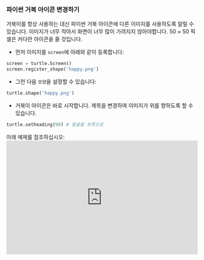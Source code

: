### 파이썬 거북 아이콘 변경하기

거북이를 항상 사용하는 대신 파이썬 거북 아이콘에 다른 이미지를 사용하도록 알릴 수 있습니다. 이미지가 너무 작아서 화면이 너무 많이 가려지지 않아야합니다. 50 × 50 픽셀은 커다란 아이콘을 줄 것입니다.

+ 먼저 이미지를 `screen`에 아래와 같이 등록합니다:

```python
screen = turtle.Screen()
screen.register_shape('happy.png') 
```

+ 그런 다음 `모양`을 설정할 수 있습니다:

```python
turtle.shape('happy.png')
```

+ 거북이 아이콘은 바로 시작합니다. 제목을 변경하여 이미지가 위를 향하도록 할 수 있습니다.

```python
turtle.setheading(90) # 얼굴을 위쪽으로
```

아래 예제를 참조하십시오: <iframe src="https://trinket.io/embed/python/5f68ef3fd7?start=result" width="100%" height="300" frameborder="0" marginwidth="0" marginheight="0" allowfullscreen></iframe>